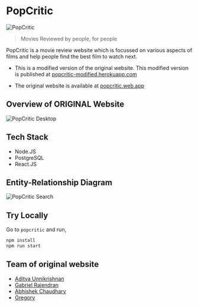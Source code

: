 # PopCritic

![PopCritic](https://popcritic.web.app/readme.png)

> Movies Reviewed by people, for people

PopCritic is a movie review website which is focussed on various aspects of films and help people find the best film to watch next.

* This is a modified version of the original website. This modified version is published at [popcritic-modified.herokuapp.com](https://popcritic-modified.herokuapp.com/)

* The original website is available at [popcritic.web.app](https://popcritic.web.app)

## Overview of ORIGINAL Website

![PopCritic Desktop](https://raw.githubusercontent.com/theabbie/PopCritic/master/Images/desktop.JPG)


## Tech Stack

* Node.JS
* PostgreSQL
* React.JS

## Entity-Relationship Diagram

![PopCritic Search](https://raw.githubusercontent.com/theabbie/PopCritic/master/Images/ERD.png)

## Try Locally

Go to `popcritic` and run,

```sh
npm install
npm run start
```

## Team of original website

* [Aditya Unnikrishnan](https://github.com/CharieBlastX7)
* [Gabriel Rajendran](https://github.com/rgab1508)
* [Abhishek Chaudhary](https://theabbie.github.io/)
* [Gregory](https://github.com/gregbg218)

